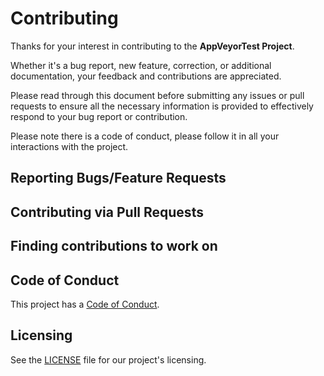 # Contributing

Thanks for your interest in contributing to the **AppVeyorTest Project**.

Whether it's a bug report, new feature, correction, or additional documentation, your feedback and contributions are appreciated.

Please read through this document before submitting any issues or pull requests to ensure all the necessary information is provided to effectively respond to your bug report or contribution.

Please note there is a code of conduct, please follow it in all your interactions with the project.

## Reporting Bugs/Feature Requests

## Contributing via Pull Requests

## Finding contributions to work on

## Code of Conduct

This project has a [Code of Conduct](CODE_OF_CONDUCT.md).

## Licensing

See the [LICENSE](LICENSE.txt) file for our project's licensing.
